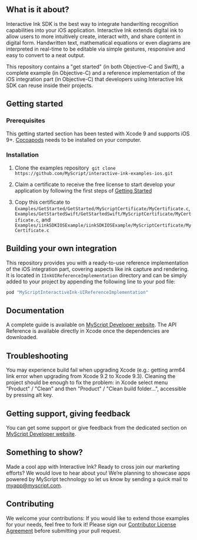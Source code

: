 ## What is it about?

Interactive Ink SDK is the best way to integrate handwriting recognition capabilities into your iOS application. Interactive Ink extends digital ink to allow users to more intuitively create, interact with, and share content in digital form. Handwritten text, mathematical equations or even diagrams are interpreted in real-time to be editable via simple gestures, responsive and easy to convert to a neat output.

This repository contains a "get started" (in both Objective-C and Swift), a complete example (in Objective-C) and a reference implementation of the iOS integration part (in Objective-C) that developers using Interactive Ink SDK can reuse inside their projects.

## Getting started

### Prerequisites

This getting started section has been tested with Xcode 9 and supports iOS 9+.
[Cocoapods](https://guides.cocoapods.org/using/getting-started.html#toc_3) needs to be installed on your computer.

### Installation

1. Clone the examples repository  `git clone https://github.com/MyScript/interactive-ink-examples-ios.git`

2. Claim a certificate to receive the free license to start develop your application by following the first steps of [Getting Started](https://developer.myscript.com/getting-started)

3. Copy this certificate to `Examples/GetStarted/GetStarted/MyScriptCertificate/MyCertificate.c`, `Examples/GetStartedSwift/GetStartedSwift/MyScriptCertificate/MyCertificate.c`, and `Examples/iinkSDKIOSExample/iinkSDKIOSExample/MyScriptCertificate/MyCertificate.c`

## Building your own integration

This repository provides you with a ready-to-use reference implementation of the iOS integration part, covering aspects like ink capture and rendering. It is located in `IInkUIReferenceImplementation` directory and can be simply added to your project by appending the following line to your pod file:

```ruby
pod "MyScriptInteractiveInk-UIReferenceImplementation"
```

## Documentation

A complete guide is available on [MyScript Developer website](https://developer.myscript.com/docs/interactive-ink/1.0/ios/).
The API Reference is available directly in Xcode once the dependencies are downloaded.

## Troubleshooting

You may experience build fail when upgrading Xcode (e.g.: getting arm64 link error when upgrading from Xcode 9.2 to Xcode 9.3). Cleaning the project should be enough to fix the problem: in Xcode select menu "Product" / "Clean" and then "Product" / "Clean build folder...", accessible by pressing alt key.

## Getting support, giving feedback

You can get some support or give feedback from the dedicated section on [MyScript Developer website](https://developer.myscript.com/support/).

## Something to show?

Made a cool app with Interactive Ink? Ready to cross join our marketing efforts? We would love to hear about you!
We’re planning to showcase apps powered by MyScript technology so let us know by sending a quick mail to [myapp@myscript.com](mailto://myapp@myscript.com).

## Contributing

We welcome your contributions:
If you would like to extend those examples for your needs, feel free to fork it!
Please sign our [Contributor License Agreement](CONTRIBUTING.md) before submitting your pull request.
